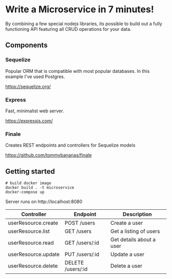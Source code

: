 # Write a Microservice in 7 minutes!
By combining a few special nodejs libraries, its possible to build out
a fully functioning API featuring all CRUD operations for your data.

## Components

### Sequelize
Popular ORM that is compatible with most popular databases.  In this example
I've used Postgres.

https://sequelize.org/

### Express
Fast, minimalist web server.

https://expressjs.com/

### Finale
Creates REST endpoints and controllers for Sequelize models

https://github.com/tommybananas/finale

## Getting started

```
# build docker image
docker build . -t microservice
docker-compose up
```
Server runs on http://localhost:8080

Controller | Endpoint | Description
-----------|----------|------------
userResource.create | POST /users | Create a user
userResource.list | GET /users  | Get a listing of users
userResource.read | GET /users/:id | Get details about a user
userResource.update | PUT /users/:id | Update a user
userResource.delete | DELETE /users/:id | Delete a user
